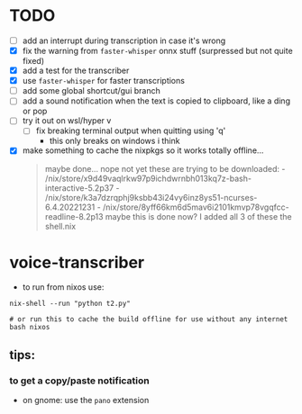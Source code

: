 # TODO
- [ ] add an interrupt during transcription in case it's wrong
- [x] fix the warning from `faster-whisper` onnx stuff (surpressed but not quite fixed)
- [x] add a test for the transcriber
- [x] use `faster-whisper` for faster transcriptions
- [ ] add some global shortcut/gui branch
- [ ] add a sound notification when the text is copied to clipboard, like a ding or pop 
- [ ] try it out on wsl/hyper v
    - [ ] fix breaking terminal output when quitting using 'q'
        - this only breaks on windows i think
- [x] make something to cache the nixpkgs so it works totally offline...
    > maybe done...
    > nope not yet these are trying to be downloaded: 
      - /nix/store/x9d49vaqlrkw97p9ichdwrnbh013kq7z-bash-interactive-5.2p37
      - /nix/store/k3a7dzrqphj9ksbb43i24vy6inz8ys51-ncurses-6.4.20221231
      - /nix/store/8yff66km6d5mav6i2101kmvp78vgqfcc-readline-8.2p13
    > maybe this is done now? I added all 3 of these the shell.nix

# voice-transcriber
- to run from nixos use: 
```shell
nix-shell --run "python t2.py"

# or run this to cache the build offline for use without any internet
bash nixos
```

## tips:
### to get a copy/paste notification 
- on gnome: use the `pano` extension
